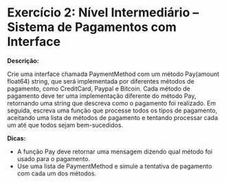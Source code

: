# Exercício 2: Nível Intermediário – Sistema de Pagamentos com Interface

**Descrição:**

Crie uma interface chamada PaymentMethod com um método Pay(amount float64) string, que será implementada por diferentes métodos de pagamento, como CreditCard, Paypal e Bitcoin. Cada método de pagamento deve ter uma implementação diferente do método Pay, retornando uma string que descreva como o pagamento foi realizado. Em seguida, escreva uma função que processe todos os tipos de pagamento, aceitando uma lista de métodos de pagamento e tentando processar cada um até que todos sejam bem-sucedidos.

**Dicas:**
* A função Pay deve retornar uma mensagem dizendo qual método foi usado para o pagamento.
* Use uma lista de PaymentMethod e simule a tentativa de pagamento com cada um dos métodos.